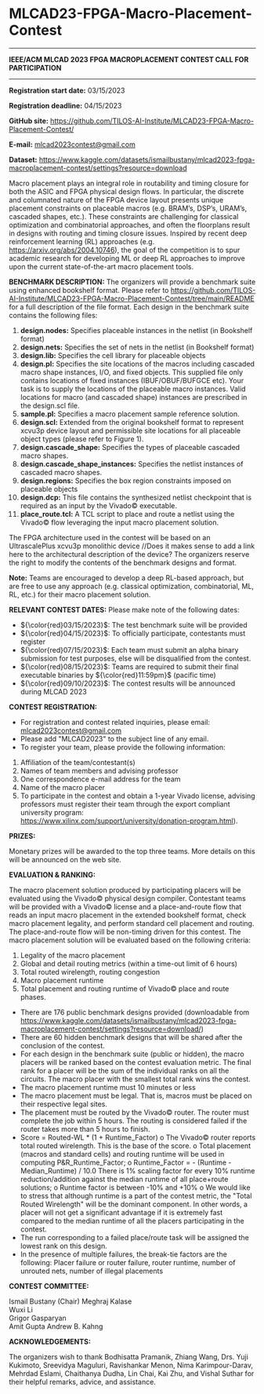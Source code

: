 # MLCAD23-FPGA-Macro-Placement-Contest

____________________________________________________

**IEEE/ACM MLCAD 2023
FPGA MACROPLACEMENT CONTEST
CALL FOR PARTICIPATION**
____________________________________________________

**Registration start date:** 03/15/2023

**Registration deadline:** 04/15/2023

**GitHub site:**  https://github.com/TILOS-AI-Institute/MLCAD23-FPGA-Macro-Placement-Contest/

**E-mail:**  mlcad2023contest@gmail.com

**Dataset:** https://www.kaggle.com/datasets/ismailbustany/mlcad2023-fpga-macroplacement-contest/settings?resource=download

   Macro placement plays an integral role in routability and timing closure for both the ASIC and FPGA physical design flows.  In particular, the discrete and columnated nature of the FPGA device layout presents unique placement constraints on placeable macros (e.g. BRAM’s, DSP’s, URAM’s, cascaded shapes, etc.).  These constraints are challenging for classical optimization and combinatorial approaches, and often the floorplans result in designs with routing and timing closure issues.  Inspired by recent deep reinforcement learning (RL) approaches (e.g. https://arxiv.org/abs/2004.10746), the goal of the competition is to spur academic research for developing ML or deep RL approaches to improve upon the current state-of-the-art macro placement tools.

**BENCHMARK DESCRIPTION:**
The organizers will provide a benchmark suite using enhanced bookshelf format.  Please refer to  https://github.com/TILOS-AI-Institute/MLCAD23-FPGA-Macro-Placement-Contest/tree/main/README for a full description of the file format.  Each design in the benchmark suite contains the following files:   

1.	**design.nodes:** Specifies placeable instances in the netlist (in Bookshelf format)
2. **design.nets:** Specifies the set of nets in the netlist (in Bookshelf format)
3.	**design.lib:** Specifies the cell library for placeable objects
4.	**design.pl:** Specifies the site locations of the macros including cascaded macro shape instances, I/O, and fixed objects.   This supplied file only contains locations of fixed instances (IBUF/OBUF/BUFGCE etc). Your task is to supply the locations of the placeable macro instances. Valid locations for macro (and cascaded shape) instances are prescribed in the design.scl file.
5.	**sample.pl:**  Specifies a macro placement sample reference solution.
6.	**design.scl:**  Extended from the original bookshelf format to represent xcvu3p device layout and permissible site locations for all placeable object types (please refer to Figure 1).
7.	**design.cascade_shape:** Specifies the types of placeable cascaded macro shapes.
8.	**design.cascade_shape_instances:** Specifies the netlist instances of cascaded macro shapes.
9.	**design.regions:**  Specifies the box region constraints imposed on placeable objects
10. **design.dcp:**  This file contains the synthesized netlist checkpoint that is required as an input by the Vivado© executable.
11. **place_route.tcl:**   A TCL script to place and route a netlist using the Vivado© flow leveraging the input macro placement solution.

The FPGA architecture used in the contest will be based on an UltrascalePlus xcvu3p monolithic device //Does it makes sense to add a link here to the architectural description of the device? The organizers reserve the right to modify the contents of the benchmark designs and format.


**Note:**  Teams are encouraged to develop a deep RL-based approach, but are free to use any approach (e.g. classical optimization, combinatorial, ML, RL, etc.) for their macro placement solution.


**RELEVANT CONTEST DATES:**
Please make note of the following dates:

- ${\color{red}03/15/2023}$: The test benchmark suite will be provided 
- ${\color{red}04/15/2023}$: To officially participate, contestants must register  
- ${\color{red}07/15/2023}$: Each team must submit an alpha binary submission for test purposes, else will be disqualified from the contest.
- ${\color{red}08/15/2023}$: Teams are required to submit their final executable binaries by ${\color{red}11:59pm}$ (pacific time)
- ${\color{red}09/10/2023}$: The contest results will be announced during MLCAD 2023
 
**CONTEST REGISTRATION:**

- For registration and contest related inquiries, please email: mlcad2023contest@gmail.com
- Please add "MLCAD2023" to the subject line of any email.
- To register your team, please provide the following information:

1.	Affiliation of the team/contestant(s)
2.	Names of team members and advising professor
3.	One correspondence e-mail address for the team
4.	Name of the macro placer
5.	To participate in the contest and obtain a 1-year Vivado license, advising professors must register their team through the export compliant university program:  
https://www.xilinx.com/support/university/donation-program.html).

**PRIZES:**

Monetary prizes will be awarded to the top three teams.  More details on this will be announced on the web site.

**EVALUATION & RANKING:**

The macro placement solution produced by participating placers will be evaluated using the Vivado© physical design compiler.  Contestant teams will be provided with a Vivado© license and a place-and-route flow that reads an input macro placement in the extended bookshelf format, check macro placement legality, and perform standard cell placement and routing.  The place-and-route flow will be non-timing driven for this contest.  The macro placement solution will be evaluated based on the following criteria:

1.	Legality of the macro placement
2.	Global and detail routing metrics (within a time-out limit of 6 hours)
3.	Total routed wirelength, routing congestion
4.	Macro placement runtime
5.	Total placement and routing runtime of Vivado© place and route phases.
-	There are 176 public benchmark designs provided (downloadable from https://www.kaggle.com/datasets/ismailbustany/mlcad2023-fpga-macroplacement-contest/settings?resource=download/)
- There are 60 hidden benchmark designs that will be shared after the conclusion of the contest.
- For each design in the benchmark suite (public or hidden), the macro placers will be ranked based on the contest evaluation metric. The final rank for a placer will be the sum of the individual ranks on all the circuits. The macro placer with the smallest total rank wins the contest.
- The macro placement runtime must 10 minutes or less
- The macro placement must be legal.  That is, macros must be placed on their respective legal sites.
- The placement must be routed by the Vivado© router.  The router must complete the job within 5 hours. The routing is considered failed if the router takes more than 5 hours to finish.
- Score = Routed-WL * (1 + Runtime_Factor)
o	The Vivado© router reports total routed wirelength. This is the base of the score.
o	Total placement (macros and standard cells) and routing runtime will be used in computing P&R_Runtime_Factor;
o	Runtime_Factor = - (Runtime - Median_Runtime) / 10.0 There is 1% scaling factor for every 10% runtime reduction/addition against the median runtime of all place+route solutions;
o	Runtime factor is between -10% and +10%
o	We would like to stress that although runtime is a part of the contest metric, the "Total Routed Wirelength" will be the dominant component. In other words, a placer will not get a significant advantage if it is extremely fast compared to the median runtime of all the placers participating in the contest.
- The run corresponding to a failed place/route task will be assigned the lowest rank on this design. 
- In the presence of multiple failures, the break-tie factors are the following: Placer failure or router failure, router runtime, number of unrouted nets, number of illegal placements


**CONTEST COMMITTEE:**

Ismail Bustany (Chair)
Meghraj Kalase	 
Wuxi Li	 
Grigor Gasparyan	 
Amit Gupta
Andrew B. Kahng	 

**ACKNOWLEDGEMENTS:**

The organizers wish to thank Bodhisatta Pramanik, Zhiang Wang, Drs. Yuji Kukimoto, Sreevidya Maguluri, Ravishankar Menon, Nima Karimpour-Darav, Mehrdad Eslami, Chaithanya Dudha, Lin Chai, Kai Zhu, and Vishal Suthar for their helpful remarks, advice, and assistance.

